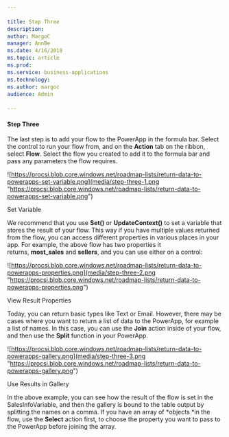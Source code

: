 ```yaml
---

title: Step Three
description: 
author: MargoC
manager: AnnBe
ms.date: 4/16/2018
ms.topic: article
ms.prod: 
ms.service: business-applications
ms.technology: 
ms.author: margoc
audience: Admin

---
```

#### Step Three

The last step is to add your flow to the PowerApp in the formula bar. Select the
control to run your flow from, and on the **Action** tab on the ribbon,
select **Flow**. Select the flow you created to add it to the formula bar and
pass any parameters the flow requires.

![https://procsi.blob.core.windows.net/roadmap-lists/return-data-to-powerapps-set-variable.png](media/step-three-1.png "https://procsi.blob.core.windows.net/roadmap-lists/return-data-to-powerapps-set-variable.png")
<!-- Picture 42 -->


Set Variable

We recommend that you use **Set()** or **UpdateContext()** to set a variable
that stores the result of your flow. This way if you have multiple values
returned from the flow, you can access different properties in various places in
your app. For example, the above flow has two properties it
returns, **most_sales** and **sellers**, and you can use either on a control:

![https://procsi.blob.core.windows.net/roadmap-lists/return-data-to-powerapps-properties.png](media/step-three-2.png "https://procsi.blob.core.windows.net/roadmap-lists/return-data-to-powerapps-properties.png")
<!-- Picture 43 -->


View Result Properties

Today, you can return basic types like Text or Email. However, there may be
cases where you want to return a list of data to the PowerApp, for example a
list of names. In this case, you can use the **Join** action inside of your
flow, and then use the **Split** function in your PowerApp.

![https://procsi.blob.core.windows.net/roadmap-lists/return-data-to-powerapps-gallery.png](media/step-three-3.png "https://procsi.blob.core.windows.net/roadmap-lists/return-data-to-powerapps-gallery.png")
<!-- Picture 44 -->


Use Results in Gallery

In the above example, you can see how the result of the flow is set in the
SalesInfoVariable, and then the gallery is bound to the table output by
splitting the names on a comma. If you have an array of *objects *in the flow,
use the **Select** action first, to choose the property you want to pass to the
PowerApp before joining the array.
